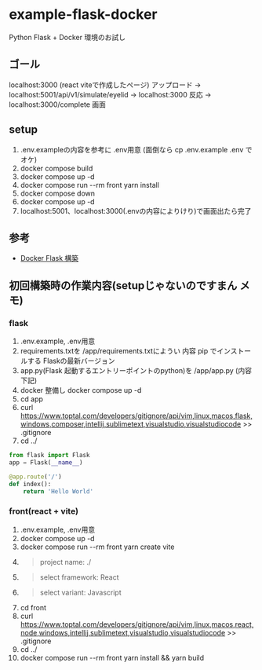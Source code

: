 # example-flask-docker
Python Flask + Docker 環境のお試し

## ゴール
localhost:3000 (react viteで作成したページ) アップロード → localhost:5001/api/v1/simulate/eyelid → localhost:3000 反応 → localhost:3000/complete 画面 

## setup
1. .env.exampleの内容を参考に .env用意 (面倒なら cp .env.example .env でオケ)
1. docker compose build
1. docker compose up -d
1. docker compose run --rm front yarn install
1. docker compose down
1. docker compose up -d
1. localhost:5001、localhost:3000(.envの内容によりけり)で画面出たら完了

## 参考
- [Docker Flask 構築](https://zenn.dev/tatausuru/articles/35e123034b98ba)

## 初回構築時の作業内容(setupじゃないのですまん メモ)
### flask
1. .env.example, .env用意
1. requirements.txtを /app/requirements.txtにようい 内容 pip でインストールする Flaskの最新バージョン
1. app.py(Flask 起動するエントリーポイントのpython)を /app/app.py (内容下記)
1. docker 整備し docker compose up -d
1. cd app
1. curl https://www.toptal.com/developers/gitignore/api/vim,linux,macos,flask,windows,composer,intellij,sublimetext,visualstudio,visualstudiocode >> .gitignore
1. cd ../

```python
from flask import Flask
app = Flask(__name__)

@app.route('/')
def index():
    return 'Hello World'
```

### front(react + vite)
1. .env.example, .env用意
1. docker compose up -d
1. docker compose run --rm front yarn create vite
1. > project name: ./
1. > select framework: React
1. > select variant: Javascript
1. cd front
1. curl https://www.toptal.com/developers/gitignore/api/vim,linux,macos,react,node,windows,intellij,sublimetext,visualstudio,visualstudiocode >> .gitignore
1. cd ../
1. docker compose run --rm front yarn install && yarn build